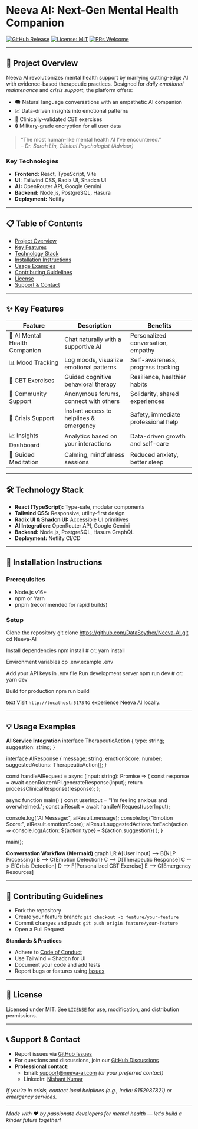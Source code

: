 
# Neeva AI: Next-Gen Mental Health Companion

[![GitHub Release](https://img.shields.io/github/v/release/DataScyther/Neeva-AI?color=4F46E5&style=for-the-badge)](https://github.com/DataScyther/Neeva-AI/releases)
[![License: MIT](https://img.shields.io/badge/License-MIT-4F46E5.svg?style=for-the-badge)](https://opensource.org/licenses/MIT)
[![PRs Welcome](https://img.shields.io/badge/PRs-Welcome-4F46E5.svg?style=for-the-badge)](http://makeapullrequest.com)

---

## 🌟 Project Overview

Neeva AI revolutionizes mental health support by marrying cutting-edge AI with evidence-based therapeutic practices. Designed for *daily emotional maintenance* and *crisis support*, the platform offers:

- 🗨️ Natural language conversations with an empathetic AI companion
- 📈 Data-driven insights into emotional patterns
- 🧠 Clinically-validated CBT exercises
- 🔒 Military-grade encryption for all user data

> “The most human-like mental health AI I’ve encountered.”  
> – *Dr. Sarah Lin, Clinical Psychologist (Advisor)*

### Key Technologies
- **Frontend:** React, TypeScript, Vite
- **UI:** Tailwind CSS, Radix UI, Shadcn UI
- **AI:** OpenRouter API, Google Gemini
- **Backend:** Node.js, PostgreSQL, Hasura
- **Deployment:** Netlify

---

## 📋 Table of Contents
- [Project Overview](#-project-overview)
- [Key Features](#-key-features)
- [Technology Stack](#-technology-stack)
- [Installation Instructions](#-installation-instructions)
- [Usage Examples](#-usage-examples)
- [Contributing Guidelines](#-contributing-guidelines)
- [License](#-license)
- [Support & Contact](#-support--contact)

---

## ✨ Key Features

| Feature                     | Description                                  | Benefits                                  |
|-----------------------------|----------------------------------------------|-------------------------------------------|
| 🤖 AI Mental Health Companion| Chat naturally with a supportive AI          | Personalized conversation, empathy        |
| 📊 Mood Tracking            | Log moods, visualize emotional patterns      | Self-awareness, progress tracking         |
| 🧠 CBT Exercises            | Guided cognitive behavioral therapy          | Resilience, healthier habits              |
| 👥 Community Support        | Anonymous forums, connect with others        | Solidarity, shared experiences            |
| 🚨 Crisis Support           | Instant access to helplines & emergency      | Safety, immediate professional help       |
| 📈 Insights Dashboard       | Analytics based on your interactions         | Data-driven growth and self-care          |
| 🧘 Guided Meditation        | Calming, mindfulness sessions                | Reduced anxiety, better sleep             |

---

## 🛠 Technology Stack

- **React (TypeScript):** Type-safe, modular components
- **Tailwind CSS:** Responsive, utility-first design
- **Radix UI & Shadcn UI:** Accessible UI primitives
- **AI Integration:** OpenRouter API, Google Gemini
- **Backend:** Node.js, PostgreSQL, Hasura GraphQL
- **Deployment:** Netlify CI/CD

---

## 🚀 Installation Instructions

### Prerequisites
- Node.js v16+
- npm or Yarn
- pnpm (recommended for rapid builds)

### Setup
Clone the repository
git clone https://github.com/DataScyther/Neeva-AI.git
cd Neeva-AI

Install dependencies
npm install # or: yarn install

Environment variables
cp .env.example .env

Add your API keys in .env file
Run development server
npm run dev # or: yarn dev

Build for production
npm run build

text
Visit `http://localhost:5173` to experience Neeva AI locally.

---

## 💡 Usage Examples

**AI Service Integration**
interface TherapeuticAction {
type: string;
suggestion: string;
}

interface AIResponse {
message: string;
emotionScore: number;
suggestedActions: TherapeuticAction[];
}

const handleAIRequest = async (input: string): Promise<AIResponse> => {
const response = await openRouterAPI.generateResponse(input);
return processClinicalResponse(response);
};

async function main() {
const userInput = "I'm feeling anxious and overwhelmed.";
const aiResult = await handleAIRequest(userInput);

console.log("AI Message:", aiResult.message);
console.log("Emotion Score:", aiResult.emotionScore);
aiResult.suggestedActions.forEach(action =>
console.log(Action: ${action.type} – ${action.suggestion})
);
}

main();


**Conversation Workflow (Mermaid)**
graph LR
A[User Input] --> B(NLP Processing)
B --> C{Emotion Detection}
C --> D[Therapeutic Response]
C --> E[Crisis Detection]
D --> F[Personalized CBT Exercise]
E --> G[Emergency Resources]

---

## 🤝 Contributing Guidelines

- Fork the repository
- Create your feature branch: `git checkout -b feature/your-feature`
- Commit changes and push: `git push origin feature/your-feature`
- Open a Pull Request

**Standards & Practices**
- Adhere to [Code of Conduct](CODE_OF_CONDUCT.md)
- Use Tailwind + Shadcn for UI
- Document your code and add tests
- Report bugs or features using [Issues](https://github.com/DataScyther/Neeva-AI/issues)

---

## 📄 License

Licensed under MIT. See [`LICENSE`](LICENSE) for use, modification, and distribution permissions.

---

## 📞 Support & Contact

- Report issues via [GitHub Issues](https://github.com/DataScyther/Neeva-AI/issues)
- For questions and discussions, join our [GitHub Discussions](https://github.com/DataScyther/Neeva-AI/discussions)
- **Professional contact:**  
  - Email: support@neeva-ai.com *(or your preferred contact)*
  - LinkedIn: [Nishant Kumar](https://www.linkedin.com/in/datascyther/)

*If you’re in crisis, contact local helplines (e.g., India: 9152987821) or emergency services.*

---

*Made with ❤️ by passionate developers for mental health — let's build a kinder future together!*

